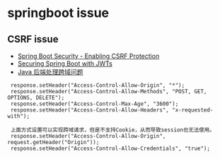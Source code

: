 # springboot issue 
 
## CSRF issue

   - [Spring Boot Security - Enabling CSRF Protection](http://www.javainuse.com/spring/boot_security_csrf)
   - [Securing Spring Boot with JWTs](https://auth0.com/blog/securing-spring-boot-with-jwts/)
   - [Java 后端处理跨域问题](https://blog.csdn.net/u011318142/article/details/79499302)
   
   ```
    response.setHeader("Access-Control-Allow-Origin", "*");
    response.setHeader("Access-Control-Allow-Methods", "POST, GET, OPTIONS, DELETE");
    response.setHeader("Access-Control-Max-Age", "3600");
    response.setHeader("Access-Control-Allow-Headers", "x-requested-with");
    
    上面方式设置可以实现跨域请求，但是不支持Cookie，从而导致session也无法使用。
    response.setHeader("Access-Control-Allow-Origin", request.getHeader("Origin"));
    response.setHeader("Access-Control-Allow-Credentials", "true");
   ```